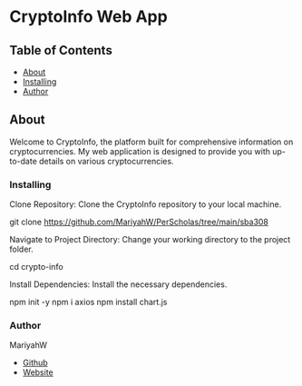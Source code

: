 # CryptoInfo Web App

## Table of Contents

- [About](#about)
- [Installing](#installing)
- [Author](#author)


## About <a name = "about"></a>

Welcome to CryptoInfo, the platform built for comprehensive information on cryptocurrencies. My web application is designed to provide you with up-to-date details on various cryptocurrencies. 

### Installing

Clone Repository: Clone the CryptoInfo repository to your local machine.

git clone https://github.com/MariyahW/PerScholas/tree/main/sba308

Navigate to Project Directory: Change your working directory to the project folder.

cd crypto-info

Install Dependencies: Install the necessary dependencies.

npm init -y
npm i axios
npm install chart.js

### Author 

MariyahW
- [Github](https://github.com/MariyahW)
- [Website](https://mariyahwatson.com)
